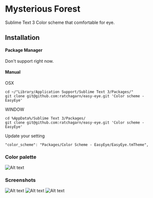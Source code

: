 # Mysterious Forest

Sublime Text 3 Color scheme that comfortable for eye.

## Installation

#### Package Manager
Don't support right now.


#### Manual

OSX

```
cd ~/"Library/Application Support/Sublime Text 3/Packages/"
git clone git@github.com:ratchagarn/easy-eye.git 'Color scheme - EasyEye'
````

WINDOW

```
cd %AppData%/Sublime Text 3/Packages/
git clone git@github.com:ratchagarn/easy-eye.git 'Color scheme - EasyEye'
```

Update your setting

```
"color_scheme": "Packages/Color Scheme - EasyEye/EasyEye.tmTheme",
```


### Color palette
![Alt text](/screenshots/color-palette.png?raw=true "Screenshot 01")

### Screenshots
![Alt text](/screenshots/01.png?raw=true "Screenshot 01")
![Alt text](/screenshots/02.png?raw=true "Screenshot 02")
![Alt text](/screenshots/03.png?raw=true "Screenshot 03")
